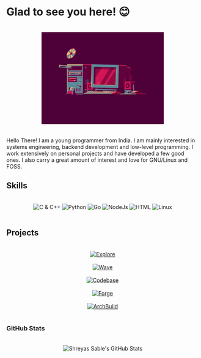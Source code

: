 # Glad to see you here! :blush:

<br>
<div align = "center">
    <img width = "320" height = "240" alt = "Happy Computer" src = "resources/happy_computer.webp">
</div>
<br>

<p>
Hello There! I am a young programmer from India. I am mainly interested in systems engineering, backend development and low-level programming. I work extensively on personal projects and have developed a few good ones. I also carry a great amount of interest and love for GNU/Linux and FOSS.
</p>

## Skills

<br>
<div align = "center">
    <img alt = "C & C++" src = "https://img.shields.io/badge/C%20&%20C++-1C1E26?style=for-the-badge&logo=C&logoColor=27D796&labelColor=1C1E26">
    <img alt = "Python" src = "https://img.shields.io/badge/Python-1C1E26?style=for-the-badge&logo=python&logoColor=27D796&labelColor=1C1E26">
    <img alt = "Go" src = "https://img.shields.io/badge/Go-1C1E26?style=for-the-badge&logo=go&logoColor=27D796&labelColor=1C1E26">
    <img alt = "NodeJs" src = "https://img.shields.io/badge/Node-1C1E26?style=for-the-badge&logo=node.js&logoColor=27D796&labelColor=1C1E26">
    <img alt = "HTML" src = "https://img.shields.io/badge/HTML-1C1E26?style=for-the-badge&logo=html5&logoColor=27D796&labelColor=1C1E26">
    <img alt = "Linux" src = "https://img.shields.io/badge/Linux-1C1E26?style=for-the-badge&logo=linux&logoColor=27D796&labelColor=1C1E26">
    
</div>
<br>

## Projects

<br>
<div align = "center">
    <a href = "https://www.github.com/KILLinefficiency/Explore" target = "_blank">
        <img alt = "Explore" src = "https://github-readme-stats.vercel.app/api/pin/?username=KILLinefficiency&repo=Explore&show_icons=true&title_color=27D796&icon_color=B877DB&text_color=F9CBBE&bg_color=1C1E26">
    </a>
    <br><br>
    <a href = "https://www.github.com/KILLinefficiency/Wave" target = "_blank">
        <img alt = "Wave" src = "https://github-readme-stats.vercel.app/api/pin/?username=KILLinefficiency&repo=Wave&show_icons=true&title_color=27D796&icon_color=B877DB&text_color=F9CBBE&bg_color=1C1E26">
    </a>
    <br><br>
    <a href = "https://www.github.com/KILLinefficiency/Codebase" target = "_blank">
        <img alt = "Codebase" src = "https://github-readme-stats.vercel.app/api/pin/?username=KILLinefficiency&repo=Codebase&show_icons=true&title_color=27D796&icon_color=B877DB&text_color=F9CBBE&bg_color=1C1E26">
    </a>
    <br><br>
    <a href = "https://www.github.com/KILLinefficiency/Forge" target = "_blank">
        <img alt = "Forge" src = "https://github-readme-stats.vercel.app/api/pin/?username=KILLinefficiency&repo=Forge&show_icons=true&title_color=27D796&icon_color=B877DB&text_color=F9CBBE&bg_color=1C1E26">
    </a>
    <br><br>
    <a href = "https://www.github.com/KILLinefficiency/ArchBuild" target = "_blank">
        <img alt = "ArchBuild" src = "https://github-readme-stats.vercel.app/api/pin/?username=KILLinefficiency&repo=ArchBuild&show_icons=true&title_color=27D796&icon_color=B877DB&text_color=F9CBBE&bg_color=1C1E26">
    </a>
    <br><br>
</div>

### GitHub Stats

<br>
<div align = "center">
    <img alt = "Shreyas Sable's GitHub Stats" src = "https://github-readme-stats.vercel.app/api?username=KILLinefficiency&show_icons=true&title_color=27D796&icon_color=B877DB&text_color=F9CBBE&bg_color=1C1E26">
</div>